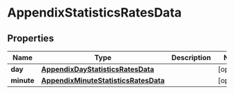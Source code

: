 

# AppendixStatisticsRatesData


## Properties

| Name | Type | Description | Notes |
|------------ | ------------- | ------------- | -------------|
|**day** | [**AppendixDayStatisticsRatesData**](AppendixDayStatisticsRatesData.md) |  |  [optional] |
|**minute** | [**AppendixMinuteStatisticsRatesData**](AppendixMinuteStatisticsRatesData.md) |  |  [optional] |



